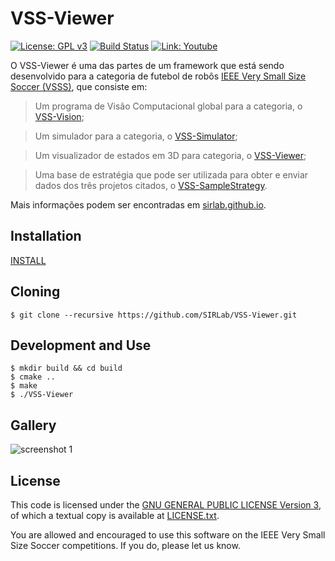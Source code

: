 VSS-Viewer
==========
[![License: GPL v3](https://img.shields.io/badge/License-GPL%20v3-blue.svg)][gpl3]
[![Build Status](https://travis-ci.org/SIRLab/VSS-Viewer.svg?branch=master)][travis]
[![Link: Youtube](https://img.shields.io/badge/Link-Youtube-red.svg)][youtube]

O VSS-Viewer é uma das partes de um framework que está sendo desenvolvido para a categoria de futebol de robôs [IEEE Very Small Size Soccer (VSSS)][vss], que consiste em:

> Um programa de Visão Computacional global para a categoria, o [VSS-Vision][vss-vision];

> Um simulador para a categoria, o [VSS-Simulator][vss-simulator];

> Um visualizador de estados em 3D para categoria, o [VSS-Viewer][vss-viewer];

> Uma base de estratégia que pode ser utilizada para obter e enviar dados dos três projetos citados, o [VSS-SampleStrategy][vss-sample].

Mais informações podem ser encontradas em [sirlab.github.io][sirlab_site].

Installation
------------
[INSTALL][install]

Cloning
-------
```
$ git clone --recursive https://github.com/SIRLab/VSS-Viewer.git
```

Development and Use
-------------------
```
$ mkdir build && cd build
$ cmake ..
$ make
$ ./VSS-Viewer
```

Gallery
-------
![screenshot 1](https://raw.githubusercontent.com/SIRLab/VSS-Viewer/master/images/top.png)



License
-------

This code is licensed under the [GNU GENERAL PUBLIC LICENSE Version 3][gpl3], of which a textual copy is available at [LICENSE.txt](LICENSE.txt).

You are allowed and encouraged to use this software on the IEEE Very Small Size Soccer competitions.  If you do, please let us know.

[gpl3]: http://www.gnu.org/licenses/gpl-3.0/
[vss]: http://www.cbrobotica.org/
[install]: https://github.com/SIRLab/VSS-Viewer/blob/master/INSTALL.md
[youtube]: https://www.youtube.com/watch?v=uyFlXV-0NnU
[vss-vision]: https://github.com/SIRLab/VSS-Vision
[vss-simulator]: https://github.com/SIRLab/VSS-Simulator
[vss-viewer]: https://github.com/SIRLab/VSS-Viewer
[vss-sample]: https://github.com/SIRLab/VSS-SampleStrategy
[vss]: http://www.cbrobotica.org/
[sirlab_site]: http://sirlab.github.io/vss.html

[documentation]: http://sirlab.github.io/assets/docs/doc_viewer/html/index.html
[travis]: https://travis-ci.org/SIRLab/VSS-Viewer



